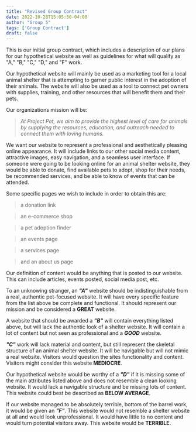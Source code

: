 ```yaml
---
title: "Revised Group Contract"
date: 2022-10-28T15:05:50-04:00
author: "Group 5"
tags: ['Group Contract']
draft: false
---
```


This is our initial group contract, which includes a description of our plans for our hypothetical website as well as guidelines for what will qualify as "A," "B," "C," "D," and "F" work.

Our hypothetical website will mainly be used as a marketing tool for a local animal shelter that is attempting to garner public interest in the adoption of their animals. The website will also be used as a tool to connect pet owners with supplies, training, and other resources that will benefit them and their pets.

Our organizations mission will be:

> *At Project Pet, we aim to provide the highest level of care for animals by supplying the resources, education, and outreach needed to connect them with loving humans.*

We want our website to represent a professional and aesthetically pleasing online appearance. It will include links to our other social media content, attractive images, easy navigation, and a seamless user interface. If someone were going to be looking online for an animal shelter website, they would be able to donate, find available pets to adopt, shop for their needs, be recommended services, and be able to know of events that can be attended.

Some specific pages we wish to include in order to obtain this are:
 >  a donation link

>   an e-commerce shop

>   a pet adoption finder

>   an events page

>   a services page

>   and an about us page

Our definition of content would be anything that is posted to our website. This can include articles, events posted, social media post, etc.

To an unknowing stranger, an ***"A"*** website should be indistinguishable from a real, authentic pet-focused website. It will have every specific feature from the list above be complete and functional. It should represent our mission and be considered a **GREAT** website.


A website that should be awarded a ***"B"*** will contain everything listed above, but will lack the authentic look of a shelter website. It will contain a lot of content but not seen as professional and a ***GOOD*** website.


***"C"*** work will lack material and content, but still represent the skeletal structure of an animal shelter website. It will be navigable but will not mimic a real website. Visitors would question the sites functionality and content. Visitors might consider this website **MEDIOCRE**.


Our hypothetical website would be worthy of a ***"D"*** if it is missing some of the main attributes listed above and does not resemble a clean looking website. It would lack a navigable structure and be missing lots of content. This website could best be described as **BELOW AVERAGE**.


If our website managed to be absolutely terrible, bottom of the barrel work, it would be given an ***"F"***. This website would not resemble a shelter website at all and would look unprofessional. It would have little to no content and would turn potential visitors away. This website would be **TERRIBLE**.
